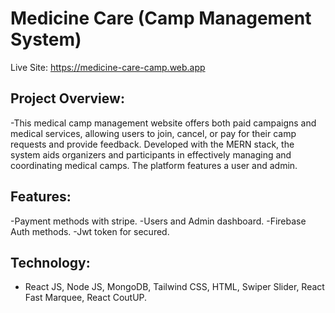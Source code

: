 # Medicine Care (Camp Management System)

Live Site: https://medicine-care-camp.web.app

## Project Overview:
-This medical camp management website offers both paid campaigns and medical services, allowing users to join, cancel, or pay for their camp requests and provide feedback. Developed with the MERN stack, the system aids organizers and participants in effectively managing and coordinating medical camps. The platform features a user and admin.

## Features:
-Payment methods with stripe.
-Users and Admin dashboard.
-Firebase Auth methods.
-Jwt token for secured.

## Technology:
- React JS, Node JS, MongoDB, Tailwind CSS, HTML, Swiper Slider, React Fast Marquee, React CoutUP.
